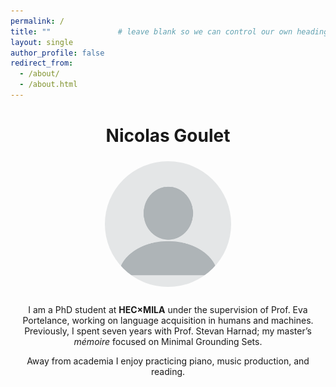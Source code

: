 ```yaml
---
permalink: /
title: ""               # leave blank so we can control our own heading
layout: single
author_profile: false
redirect_from:
  - /about/
  - /about.html
---
```


<div style="text-align:center">

<!-- centred page heading with extra top margin -->
<h1 style="margin:2.5rem 0 1.5rem 0;">Nicolas Goulet</h1>

<!-- placeholder profile image -->
<img src="/images/profile.png"
     alt="Profile photo"
     style="display:block;
            width:220px;
            max-width:40%;
            height:auto;
            border-radius:50%;
            margin:0 auto 1.75rem;">

<p>
I am a PhD student at <strong>HEC×MILA</strong> under the supervision of Prof.&nbsp;Eva Portelance,  
working on language acquisition in humans and machines.<br>
Previously, I spent seven years with Prof.&nbsp;Stevan Harnad; my master’s <em>mémoire</em>  
focused on Minimal Grounding Sets.
</p>

<p>
Away from academia I enjoy practicing piano, music production, and reading.
</p>

</div>
